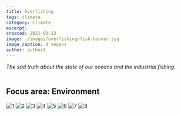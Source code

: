 ```yaml
---
title: Overfishing
tags: climate
category: Climate
excerpt: 
created: 2021-03-23
image: ./images/overfishing/fish-banner.jpg
image_caption: 4 vegans
author: author1
---
```


*The sad truth about the state of our oceans and the industrial fishing.*
<br/><br/>

## Focus area: Environment

![1](./images/overfishing/1.jpg)
![2](./images/overfishing/2.jpg)
![3](./images/overfishing/3.jpg)
![4](./images/overfishing/4.jpg)
![5](./images/overfishing/5.jpg)
![6](./images/overfishing/6.jpg)
![7](./images/overfishing/7.jpg)
![8](./images/overfishing/8.jpg)

